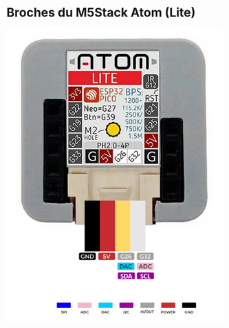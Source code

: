 # Broches du M5Stack Atom (Lite)

![Les broches du connecteur Grove du M5Stack Atom Lite](./m5stack_atom_broches.png) 
